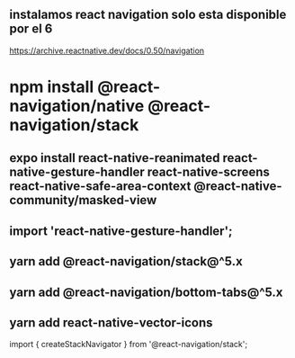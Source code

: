 ## instalamos react navigation solo esta disponible por el 6

https://archive.reactnative.dev/docs/0.50/navigation

# npm install @react-navigation/native @react-navigation/stack

## expo install react-native-reanimated react-native-gesture-handler react-native-screens react-native-safe-area-context @react-native-community/masked-view

## import 'react-native-gesture-handler';

## yarn add @react-navigation/stack@^5.x

## yarn add @react-navigation/bottom-tabs@^5.x

## yarn add react-native-vector-icons

import { createStackNavigator } from '@react-navigation/stack';
